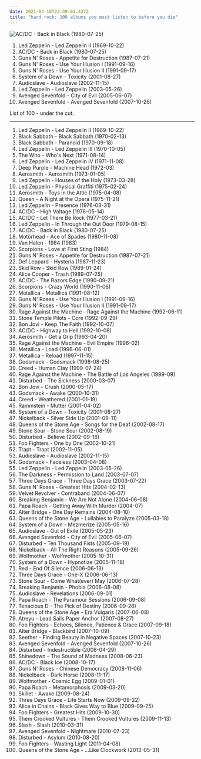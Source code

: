 ```yaml
---
date: 2021-04-10T23:49:01.437Z
title: "hard rock: 100 albums you must listen to before you die"
---
```

![AC&#x2F;DC - Back in Black (1980-07-25)](http://coverartarchive.org/release/38914b29-7788-4cff-80b7-1ced523f8675/11333065513-500.jpg "AC/DC - Back in Black (1980-07-25)")
<ol class="albums">
<li data-cover="http://coverartarchive.org/release/fe0aec30-6538-4ff6-98e1-2af99e93ac1f/7549818228-500.jpg" data-tags="classic rock, hard rock" role="button">Led Zeppelin - Led Zeppelin II (1969-10-22)</li>
<li data-cover="http://coverartarchive.org/release/38914b29-7788-4cff-80b7-1ced523f8675/11333065513-500.jpg" data-tags="hard rock" role="button">AC/DC - Back in Black (1980-07-25)</li>
<li data-cover="https://via.placeholder.com/450" data-tags="hard rock" role="button">Guns N' Roses - Appetite for Destruction (1987-07-21)</li>
<li data-cover="http://coverartarchive.org/release/db34a2e2-e5d5-43f5-9d9a-140ac6d2a738/13666947317-500.jpg" data-tags="hard rock" role="button">Guns N' Roses - Use Your Illusion I (1991-09-16)</li>
<li data-cover="http://coverartarchive.org/release/22fe3554-d593-37bb-8e6e-40f33f3d23f9/2107688025-500.jpg" data-tags="hard rock" role="button">Guns N' Roses - Use Your Illusion II (1991-09-17)</li>
<li data-cover="https://img.discogs.com/wDqouRfTvtK73XbcgvRX1TT0jj0=/fit-in/600x595/filters:strip_icc():format(jpeg):mode_rgb():quality(90)/discogs-images/R-1583225-1230327195.jpeg.jpg" data-tags="alternative metal, metal" role="button">System of a Down - Toxicity (2001-08-27)</li>
<li data-cover="http://coverartarchive.org/release/399047ca-8a49-3693-915d-4db57cce2bb7/5657777780-500.jpg" data-tags="rock, hard rock, alternative rock" role="button">Audioslave - Audioslave (2002-11-15)</li>
<li data-cover="http://coverartarchive.org/release/bc5a0db2-a123-4a29-bb75-de01c52da293/19820267240-500.jpg" data-tags="hard rock, classic rock" role="button">Led Zeppelin - Led Zeppelin (2003-05-26)</li>
<li data-cover="http://coverartarchive.org/release/4f7c1a59-92b1-4ba7-919f-b61a3b4b8d2a/12051036941-500.jpg" data-tags="metal, hard rock" role="button">Avenged Sevenfold - City of Evil (2005-06-07)</li>
<li data-cover="http://coverartarchive.org/release/cbb007ac-5f98-372d-a1cb-dc9da94a733e/20586655387-500.jpg" data-tags="hard rock" role="button">Avenged Sevenfold - Avenged Sevenfold (2007-10-26)</li>
</ol>
List of 100 - under the cut.
<!-- more -->

_________________

<ol class="albums">
<li data-cover="http://coverartarchive.org/release/fe0aec30-6538-4ff6-98e1-2af99e93ac1f/7549818228-500.jpg" data-tags="classic rock, hard rock" role="button">
Led Zeppelin - Led Zeppelin II (1969-10-22)
</li>
<li data-cover="http://coverartarchive.org/release/d4d6b8d9-413f-3aa6-9f4b-d51be1eb740c/9279003220-500.jpg" data-tags="heavy metal" role="button">
Black Sabbath - Black Sabbath (1970-02-13)
</li>
<li data-cover="http://coverartarchive.org/release/2982b682-36ea-3605-b959-04e746736070/9279109967-500.jpg" data-tags="heavy metal" role="button">
Black Sabbath - Paranoid (1970-09-18)
</li>
<li data-cover="http://coverartarchive.org/release/433d59f8-7bd9-3d3b-a2ec-79189708cc96/23131163966-500.jpg" data-tags="classic rock, hard rock" role="button">
Led Zeppelin - Led Zeppelin III (1970-10-05)
</li>
<li data-cover="https://via.placeholder.com/450" data-tags="classic rock, rock" role="button">
The Who - Who's Next (1971-08-14)
</li>
<li data-cover="http://coverartarchive.org/release/98716612-b8fd-3334-9fb2-a17afdd17173/4980081478-500.jpg" data-tags="classic rock" role="button">
Led Zeppelin - Led Zeppelin IV (1971-11-08)
</li>
<li data-cover="http://coverartarchive.org/release/e1ca2e07-a4c6-4845-8960-843bfc825d61/27232578190-500.jpg" data-tags="hard rock" role="button">
Deep Purple - Machine Head (1972-03)
</li>
<li data-cover="https://img.discogs.com/o2MyQF2IG-xZbkvo9b4zgBPf-qU=/fit-in/600x543/filters:strip_icc():format(jpeg):mode_rgb():quality(90)/discogs-images/R-5733627-1436342937-7805.jpeg.jpg" data-tags="hard rock, classic rock" role="button">
Aerosmith - Aerosmith (1973-01-05)
</li>
<li data-cover="http://coverartarchive.org/release/3ccb4cb2-940a-4e2e-b1fd-4c0b7483280f/1287590210-500.jpg" data-tags="classic rock" role="button">
Led Zeppelin - Houses of the Holy (1973-03-28)
</li>
<li data-cover="https://img.discogs.com/wF3f9HQ_7W4S8Gx_boUI9nrtmxg=/fit-in/600x600/filters:strip_icc():format(jpeg):mode_rgb():quality(90)/discogs-images/R-6199527-1413545861-4918.jpeg.jpg" data-tags="classic rock, hard rock" role="button">
Led Zeppelin - Physical Graffiti (1975-02-24)
</li>
<li data-cover="https://via.placeholder.com/450" data-tags="hard rock" role="button">
Aerosmith - Toys in the Attic (1975-04-08)
</li>
<li data-cover="https://via.placeholder.com/450" data-tags="classic rock, rock, 70s" role="button">
Queen - A Night at the Opera (1975-11-21)
</li>
<li data-cover="http://coverartarchive.org/release/5c1032af-2d86-424b-963e-dd9e65f7281b/1287531128-500.jpg" data-tags="hard rock, classic rock" role="button">
Led Zeppelin - Presence (1976-03-31)
</li>
<li data-cover="http://coverartarchive.org/release/9cb006e6-aa89-4938-b2b2-a14dcca08e59/13356578915-500.jpg" data-tags="hard rock" role="button">
AC/DC - High Voltage (1976-05-14)
</li>
<li data-cover="http://coverartarchive.org/release/92746377-783d-3355-af9d-229a6edfd6ff/7383924116-500.jpg" data-tags="hard rock" role="button">
AC/DC - Let There Be Rock (1977-03-21)
</li>
<li data-cover="https://img.discogs.com/wF3f9HQ_7W4S8Gx_boUI9nrtmxg=/fit-in/600x600/filters:strip_icc():format(jpeg):mode_rgb():quality(90)/discogs-images/R-6199527-1413545861-4918.jpeg.jpg" data-tags="classic rock, hard rock, rock" role="button">
Led Zeppelin - In Through the Out Door (1979-08-15)
</li>
<li data-cover="http://coverartarchive.org/release/38914b29-7788-4cff-80b7-1ced523f8675/11333065513-500.jpg" data-tags="hard rock" role="button">
AC/DC - Back in Black (1980-07-25)
</li>
<li data-cover="http://coverartarchive.org/release/c2bf2166-b17f-32d9-b853-1e53b9af9f67/11272365315-500.jpg" data-tags="heavy metal, hard rock" role="button">
Motörhead - Ace of Spades (1980-11-08)
</li>
<li data-cover="http://coverartarchive.org/release/eb0a5483-5a09-4f0f-90f1-417135985e0f/28871095408-500.jpg" data-tags="hard rock" role="button">
Van Halen - 1984 (1983)
</li>
<li data-cover="http://coverartarchive.org/release/24335da0-8587-3d50-931e-082b7cf42cd7/20733595394-500.jpg" data-tags="hard rock" role="button">
Scorpions - Love at First Sting (1984)
</li>
<li data-cover="https://via.placeholder.com/450" data-tags="hard rock" role="button">
Guns N' Roses - Appetite for Destruction (1987-07-21)
</li>
<li data-cover="https://via.placeholder.com/450" data-tags="hard rock" role="button">
Def Leppard - Hysteria (1987-11-23)
</li>
<li data-cover="http://coverartarchive.org/release/6d576c0a-ec20-4386-8fef-677585e393ee/2010619588-500.jpg" data-tags="hard rock" role="button">
Skid Row - Skid Row (1989-01-24)
</li>
<li data-cover="http://coverartarchive.org/release/b7d17108-0217-36e6-9110-b7f24ab6da8f/15488113760-500.jpg" data-tags="hard rock" role="button">
Alice Cooper - Trash (1989-07-25)
</li>
<li data-cover="http://coverartarchive.org/release/c280af5a-666b-3221-9d1f-a12b674ddf54/11350701340-500.jpg" data-tags="hard rock" role="button">
AC/DC - The Razors Edge (1990-09-21)
</li>
<li data-cover="http://coverartarchive.org/release/6b533591-c044-350c-ab34-c9e563432821/17278169151-500.jpg" data-tags="hard rock" role="button">
Scorpions - Crazy World (1990-11-06)
</li>
<li data-cover="http://coverartarchive.org/release/6e729716-c0eb-3f50-a740-96ac173be50d/15178306391-500.jpg" data-tags="heavy metal, metal" role="button">
Metallica - Metallica (1991-08-12)
</li>
<li data-cover="http://coverartarchive.org/release/db34a2e2-e5d5-43f5-9d9a-140ac6d2a738/13666947317-500.jpg" data-tags="hard rock" role="button">
Guns N' Roses - Use Your Illusion I (1991-09-16)
</li>
<li data-cover="http://coverartarchive.org/release/22fe3554-d593-37bb-8e6e-40f33f3d23f9/2107688025-500.jpg" data-tags="hard rock" role="button">
Guns N' Roses - Use Your Illusion II (1991-09-17)
</li>
<li data-cover="https://img.discogs.com/iTqMk9mKwHL-LEb8Y7xZsdugBxo=/fit-in/591x778/filters:strip_icc():format(jpeg):mode_rgb():quality(90)/discogs-images/R-1113698-1221514241.jpeg.jpg" data-tags="rock" role="button">
Rage Against the Machine - Rage Against the Machine (1992-06-11)
</li>
<li data-cover="https://img.discogs.com/8zNb0iCL-YTQuy8txDVArGfUSTE=/fit-in/405x347/filters:strip_icc():format(jpeg):mode_rgb():quality(90)/discogs-images/R-2008786-1349737299-5085.jpeg.jpg" data-tags="grunge, 90s" role="button">
Stone Temple Pilots - Core (1992-09-29)
</li>
<li data-cover="http://coverartarchive.org/release/f179316b-05b2-4c26-8643-0b64c91176e7/27230589667-500.jpg" data-tags="rock, hard rock, bon jovi" role="button">
Bon Jovi - Keep The Faith (1992-10-07)
</li>
<li data-cover="http://coverartarchive.org/release/01caa837-59b9-487a-bc3f-a47f6cf7e345/9725073329-500.jpg" data-tags="hard rock" role="button">
AC/DC - Highway to Hell (1992-10-08)
</li>
<li data-cover="http://coverartarchive.org/release/44598007-a40d-41de-a33b-a0dc09f0cd17/3889043593-500.jpg" data-tags="hard rock" role="button">
Aerosmith - Get a Grip (1993-04-20)
</li>
<li data-cover="http://coverartarchive.org/release/761086d5-3b0d-4fce-a9df-9a646b4e373b/14847715902-500.jpg" data-tags="rock, alternative" role="button">
Rage Against the Machine - Evil Empire (1996-02)
</li>
<li data-cover="https://img.discogs.com/7uugyL7EKpmzcHsSIH9l3RzD1ZQ=/fit-in/600x518/filters:strip_icc():format(jpeg):mode_rgb():quality(90)/discogs-images/R-10088901-1491408211-3665.jpeg.jpg" data-tags="hard rock, heavy metal" role="button">
Metallica - Load (1996-06-01)
</li>
<li data-cover="http://coverartarchive.org/release/1a5c2e08-0a96-36b5-ad96-0243aa716f8e/7477142144-500.jpg" data-tags="hard rock, heavy metal, metal" role="button">
Metallica - Reload (1997-11-15)
</li>
<li data-cover="http://coverartarchive.org/release/42edca7a-ab97-44bc-8b15-620a9708aabe/14971935502-500.jpg" data-tags="hard rock, metal" role="button">
Godsmack - Godsmack (1998-08-25)
</li>
<li data-cover="http://coverartarchive.org/release/5de734e8-cf12-3ab1-9fa2-7860998aaee8/2771531305-500.jpg" data-tags="post-grunge, rock, hard rock" role="button">
Creed - Human Clay (1999-07-24)
</li>
<li data-cover="http://coverartarchive.org/release/962df9d5-0ab5-4f90-97d9-99cb0ab52360/2939556829-500.jpg" data-tags="rock" role="button">
Rage Against the Machine - The Battle of Los Angeles (1999-09)
</li>
<li data-cover="http://coverartarchive.org/release/c3148be2-5622-4ba9-80a7-33ed1f6b9347/7626739846-500.jpg" data-tags="metal, nu metal" role="button">
Disturbed - The Sickness (2000-03-07)
</li>
<li data-cover="https://via.placeholder.com/450" data-tags="rock, bon jovi, hard rock" role="button">
Bon Jovi - Crush (2000-05-17)
</li>
<li data-cover="https://img.discogs.com/cUPf2HrcH73qKcgOQAKk8bHhHe8=/fit-in/600x591/filters:strip_icc():format(jpeg):mode_rgb():quality(90)/discogs-images/R-803198-1437228257-8825.jpeg.jpg" data-tags="hard rock" role="button">
Godsmack - Awake (2000-10-31)
</li>
<li data-cover="https://img.discogs.com/zKrm-b4jrZ-oY-VyfDdSxcmDZ6A=/fit-in/600x588/filters:strip_icc():format(jpeg):mode_rgb():quality(90)/discogs-images/R-5449544-1595955921-2024.jpeg.jpg" data-tags="rock" role="button">
Creed - Weathered (2001-01-19)
</li>
<li data-cover="http://coverartarchive.org/release/b18729d7-287e-4519-9397-b9f3e079cd3d/2981256085-500.jpg" data-tags="industrial metal" role="button">
Rammstein - Mutter (2001-04-02)
</li>
<li data-cover="https://img.discogs.com/wDqouRfTvtK73XbcgvRX1TT0jj0=/fit-in/600x595/filters:strip_icc():format(jpeg):mode_rgb():quality(90)/discogs-images/R-1583225-1230327195.jpeg.jpg" data-tags="alternative metal, metal" role="button">
System of a Down - Toxicity (2001-08-27)
</li>
<li data-cover="http://coverartarchive.org/release/3c5794a0-d913-390d-ab24-6762af38c112/1091431944-500.jpg" data-tags="rock" role="button">
Nickelback - Silver Side Up (2001-09-11)
</li>
<li data-cover="https://img.discogs.com/AT2tNE2lhg4JQ8ofozdmX6k650s=/fit-in/600x525/filters:strip_icc():format(jpeg):mode_rgb():quality(90)/discogs-images/R-545617-1129796340.jpeg.jpg" data-tags="stoner rock, rock" role="button">
Queens of the Stone Age - Songs for the Deaf (2002-08-17)
</li>
<li data-cover="http://coverartarchive.org/release/9baeb5d8-b7c3-4308-815f-ddf334608bd7/17893323983-500.jpg" data-tags="hard rock, metal, alternative metal" role="button">
Stone Sour - Stone Sour (2002-08-19)
</li>
<li data-cover="http://coverartarchive.org/release/c559efc2-f734-41ae-93bd-2d78414e0356/15067592506-500.jpg" data-tags="metal, hard rock, alternative metal, nu metal" role="button">
Disturbed - Believe (2002-09-16)
</li>
<li data-cover="https://img.discogs.com/cgFX-8nmXkGyOZoCjG4tPTtprtg=/fit-in/600x598/filters:strip_icc():format(jpeg):mode_rgb():quality(90)/discogs-images/R-2854823-1304132381.jpeg.jpg" data-tags="rock, alternative rock" role="button">
Foo Fighters - One by One (2002-10-21)
</li>
<li data-cover="http://coverartarchive.org/release/e0381376-5583-4aa6-88fa-2984d25ef3a5/7915054343-500.jpg" data-tags="hard rock, rock" role="button">
Trapt - Trapt (2002-11-05)
</li>
<li data-cover="http://coverartarchive.org/release/399047ca-8a49-3693-915d-4db57cce2bb7/5657777780-500.jpg" data-tags="rock, hard rock, alternative rock" role="button">
Audioslave - Audioslave (2002-11-15)
</li>
<li data-cover="https://img.discogs.com/KRMTwE7qWAZAHT2B0pdhwNqZyXc=/fit-in/600x595/filters:strip_icc():format(jpeg):mode_rgb():quality(90)/discogs-images/R-1297711-1207470861.jpeg.jpg" data-tags="hard rock, alternative metal" role="button">
Godsmack - Faceless (2003-04-08)
</li>
<li data-cover="http://coverartarchive.org/release/bc5a0db2-a123-4a29-bb75-de01c52da293/19820267240-500.jpg" data-tags="hard rock, classic rock" role="button">
Led Zeppelin - Led Zeppelin (2003-05-26)
</li>
<li data-cover="https://img.discogs.com/D53FDXAc79Ssa6z8iqCp6HK-GJQ=/fit-in/600x597/filters:strip_icc():format(jpeg):mode_rgb():quality(90)/discogs-images/R-504056-1473854757-6906.jpeg.jpg" data-tags="hard rock, rock" role="button">
The Darkness - Permission to Land (2003-07-07)
</li>
<li data-cover="http://coverartarchive.org/release/b5a159ae-5db1-42fb-8a3e-4387406ef00c/4338138973-500.jpg" data-tags="alternative rock, rock" role="button">
Three Days Grace - Three Days Grace (2003-07-22)
</li>
<li data-cover="http://coverartarchive.org/release/0618d2be-4b47-383c-b1f4-eca2dd88f866/5870438747-500.jpg" data-tags="hard rock" role="button">
Guns N' Roses - Greatest Hits (2004-02-13)
</li>
<li data-cover="http://coverartarchive.org/release/b06b40c3-af14-4cd4-a38c-418db0f8a5b9/11372328459-500.jpg" data-tags="hard rock" role="button">
Velvet Revolver - Contraband (2004-06-07)
</li>
<li data-cover="https://img.discogs.com/Q2NHqtdLjFnjifVuEuy1aFg-jLU=/fit-in/510x519/filters:strip_icc():format(jpeg):mode_rgb():quality(90)/discogs-images/R-2914208-1307035961.jpeg.jpg" data-tags="alternative rock, rock" role="button">
Breaking Benjamin - We Are Not Alone (2004-06-08)
</li>
<li data-cover="https://img.discogs.com/Y3ZrWLBHYpX5M-UGLTgRcVZIEvI=/fit-in/600x595/filters:strip_icc():format(jpeg):mode_rgb():quality(90)/discogs-images/R-3063213-1326676273.jpeg.jpg" data-tags="nu metal, rock, hard rock, alternative rock" role="button">
Papa Roach - Getting Away With Murder (2004-07)
</li>
<li data-cover="http://coverartarchive.org/release/d071fda0-f5cb-448f-9b90-c0f1cd2d116f/6320184240-500.jpg" data-tags="alternative rock, rock, hard rock" role="button">
Alter Bridge - One Day Remains (2004-08-10)
</li>
<li data-cover="https://img.discogs.com/jBzR_P3-JnpTBSU2IYwpLY9VZK4=/fit-in/600x604/filters:strip_icc():format(jpeg):mode_rgb():quality(90)/discogs-images/R-5330495-1390727105-4933.jpeg.jpg" data-tags="stoner rock, rock, alternative rock" role="button">
Queens of the Stone Age - Lullabies to Paralyze (2005-03-18)
</li>
<li data-cover="http://coverartarchive.org/release/b9388241-ca23-3184-a445-c953b8de20dc/4808228814-500.jpg" data-tags="alternative metal, metal" role="button">
System of a Down - Mezmerize (2005-05-16)
</li>
<li data-cover="http://coverartarchive.org/release/780cd4e5-56f8-4ea1-94e0-6fb6368e0083/8618820927-500.jpg" data-tags="rock, alternative rock" role="button">
Audioslave - Out of Exile (2005-05-23)
</li>
<li data-cover="http://coverartarchive.org/release/4f7c1a59-92b1-4ba7-919f-b61a3b4b8d2a/12051036941-500.jpg" data-tags="metal, hard rock" role="button">
Avenged Sevenfold - City of Evil (2005-06-07)
</li>
<li data-cover="http://coverartarchive.org/release/d618f88f-a4a7-4028-a9e7-a2f3bcc3d9c3/15011664685-500.jpg" data-tags="metal, hard rock, alternative metal, nu metal" role="button">
Disturbed - Ten Thousand Fists (2005-09-19)
</li>
<li data-cover="http://coverartarchive.org/release/9599042a-34a9-39f2-a52d-c903a382515c/11212013097-500.jpg" data-tags="rock" role="button">
Nickelback - All The Right Reasons (2005-09-26)
</li>
<li data-cover="http://coverartarchive.org/release/9bd9d999-77e0-48ce-bce9-6096123ffb72/4819622540-500.jpg" data-tags="rock, hard rock" role="button">
Wolfmother - Wolfmother (2005-10-31)
</li>
<li data-cover="https://img.discogs.com/tNvWW37Z6Qd1xkwFI8Yb0AYvHYc=/fit-in/600x600/filters:strip_icc():format(jpeg):mode_rgb():quality(90)/discogs-images/R-1788570-1532399384-1590.png.jpg" data-tags="alternative metal" role="button">
System of a Down - Hypnotize (2005-11-18)
</li>
<li data-cover="https://img.discogs.com/ebPU9RWHmh53VwUrHRTV_TpGxbU=/fit-in/300x300/filters:strip_icc():format(jpeg):mode_rgb():quality(90)/discogs-images/R-6790253-1426685131-5495.jpeg.jpg" data-tags="christian rock, alternative rock" role="button">
Red - End Of Silence (2006-06-13)
</li>
<li data-cover="http://coverartarchive.org/release/e6d3884c-e8a0-4d6d-8878-48edb15244de/4338278193-500.jpg" data-tags="alternative rock, rock, hard rock" role="button">
Three Days Grace - One-X (2006-06-13)
</li>
<li data-cover="http://coverartarchive.org/release/c7547981-f332-4ccf-873c-4296dd21503e/7566294873-500.jpg" data-tags="hard rock" role="button">
Stone Sour - Come What(ever) May (2006-07-28)
</li>
<li data-cover="http://coverartarchive.org/release/326936d7-feec-48d5-bb9f-286552c1f804/4704068675-500.jpg" data-tags="alternative rock, rock" role="button">
Breaking Benjamin - Phobia (2006-08-08)
</li>
<li data-cover="https://img.discogs.com/HrAO7Rs1OTk8Z36yR7JMFsStHMQ=/fit-in/593x600/filters:strip_icc():format(jpeg):mode_rgb():quality(90)/discogs-images/R-2188305-1268766908.jpeg.jpg" data-tags="alternative rock, rock, hard rock" role="button">
Audioslave - Revelations (2006-09-01)
</li>
<li data-cover="https://img.discogs.com/pGdNvei8HLXRWvqgpZg6iFyRlJw=/fit-in/225x225/filters:strip_icc():format(jpeg):mode_rgb():quality(90)/discogs-images/R-2905381-1353078957-4317.jpeg.jpg" data-tags="alternative rock, hard rock, rock" role="button">
Papa Roach - The Paramour Sessions (2006-09-08)
</li>
<li data-cover="http://coverartarchive.org/release/b601a51c-fd3b-41cd-9d78-29efde7a3ffa/3160865970-500.jpg" data-tags="rock, comedy" role="button">
Tenacious D - The Pick of Destiny (2006-09-26)
</li>
<li data-cover="http://coverartarchive.org/release/c0669f4f-b490-49b7-b4cd-40f9a4d84438/3257047799-500.jpg" data-tags="stoner rock, rock" role="button">
Queens of the Stone Age - Era Vulgaris (2007-06-08)
</li>
<li data-cover="https://img.discogs.com/yBb3KKD11zaLmfN2lVOoNzcyR7s=/fit-in/400x400/filters:strip_icc():format(jpeg):mode_rgb():quality(90)/discogs-images/R-1224239-1209548635.jpeg.jpg" data-tags="metalcore, hard rock" role="button">
Atreyu - Lead Sails Paper Anchor (2007-08-27)
</li>
<li data-cover="https://via.placeholder.com/450" data-tags="rock, alternative rock" role="button">
Foo Fighters - Echoes, Silence, Patience & Grace (2007-09-18)
</li>
<li data-cover="http://coverartarchive.org/release/1282e884-15ba-45bf-8600-728e2c195da9/5892345639-500.jpg" data-tags="hard rock, alternative metal, alternative rock" role="button">
Alter Bridge - Blackbird (2007-10-09)
</li>
<li data-cover="http://coverartarchive.org/release/e6c5189b-360f-460b-852e-909e21e6392d/7915181098-500.jpg" data-tags="rock, alternative rock, hard rock" role="button">
Seether - Finding Beauty in Negative Spaces (2007-10-23)
</li>
<li data-cover="http://coverartarchive.org/release/cbb007ac-5f98-372d-a1cb-dc9da94a733e/20586655387-500.jpg" data-tags="hard rock" role="button">
Avenged Sevenfold - Avenged Sevenfold (2007-10-26)
</li>
<li data-cover="http://coverartarchive.org/release/8bf771ef-dad7-4ff0-911a-d9661fee3df1/10702278185-500.jpg" data-tags="metal, hard rock, alternative metal" role="button">
Disturbed - Indestructible (2008-04-29)
</li>
<li data-cover="http://coverartarchive.org/release/81d478b6-0f2f-3794-ae21-76560f78b7fd/1546637042-500.jpg" data-tags="hard rock, alternative rock" role="button">
Shinedown - The Sound of Madness (2008-06-23)
</li>
<li data-cover="http://coverartarchive.org/release/701340f6-dea7-3f37-acb6-808950f5299b/13904108948-500.jpg" data-tags="hard rock" role="button">
AC/DC - Black Ice (2008-10-17)
</li>
<li data-cover="http://coverartarchive.org/release/1547e7ce-387d-4434-982c-1e17f610b187/3270267783-500.jpg" data-tags="hard rock" role="button">
Guns N' Roses - Chinese Democracy (2008-11-06)
</li>
<li data-cover="https://via.placeholder.com/450" data-tags="hard rock, alternative rock, rock, post-grunge" role="button">
Nickelback - Dark Horse (2008-11-17)
</li>
<li data-cover="https://img.discogs.com/VhYpdoLF60HMd744Ts3Po_g2_9Q=/fit-in/600x591/filters:strip_icc():format(jpeg):mode_rgb():quality(90)/discogs-images/R-2303810-1557425250-3633.jpeg.jpg" data-tags="hard rock, rock, stoner rock" role="button">
Wolfmother - Cosmic Egg (2009-01-01)
</li>
<li data-cover="https://img.discogs.com/eHjqePMXJt9CAC02XTYPOgRuOM0=/fit-in/600x600/filters:strip_icc():format(jpeg):mode_rgb():quality(90)/discogs-images/R-2754782-1385772773-8148.jpeg.jpg" data-tags="alternative rock, hard rock, rock" role="button">
Papa Roach - Metamorphosis (2009-03-20)
</li>
<li data-cover="http://coverartarchive.org/release/7277b02d-1ede-488a-9718-78fe8dd01dc7/22983867535-500.jpg" data-tags="christian rock, rock, hard rock" role="button">
Skillet - Awake (2009-08-24)
</li>
<li data-cover="http://coverartarchive.org/release/e1f84f7d-6e2e-4422-b91d-7c2bc9a882c4/6689602780-500.jpg" data-tags="rock, alternative rock" role="button">
Three Days Grace - Life Starts Now (2009-09-22)
</li>
<li data-cover="http://coverartarchive.org/release/a44f79f9-bfcf-4818-8fa5-702432de0ad1/9837113466-500.jpg" data-tags="grunge, hard rock" role="button">
Alice in Chains - Black Gives Way to Blue (2009-09-25)
</li>
<li data-cover="http://coverartarchive.org/release/cd535e76-4821-4738-a1fc-bd835c6ff6bd/1941029803-500.jpg" data-tags="rock, alternative rock" role="button">
Foo Fighters - Greatest Hits (2009-10-30)
</li>
<li data-cover="http://coverartarchive.org/release/8713720a-df4b-4fd8-8e64-59cab6583c2a/3366379088-500.jpg" data-tags="rock, hard rock, stoner rock" role="button">
Them Crooked Vultures - Them Crooked Vultures (2009-11-13)
</li>
<li data-cover="https://img.discogs.com/ceWgO-S6nVLv2YPPuJyAPV3MsLk=/fit-in/600x525/filters:strip_icc():format(jpeg):mode_rgb():quality(90)/discogs-images/R-2227009-1590451172-4376.jpeg.jpg" data-tags="hard rock" role="button">
Slash - Slash (2010-03-31)
</li>
<li data-cover="http://coverartarchive.org/release/37e4a79b-723f-4501-94aa-775c609b7fdf/20586680208-500.jpg" data-tags="hard rock, heavy metal" role="button">
Avenged Sevenfold - Nightmare (2010-07-23)
</li>
<li data-cover="https://img.discogs.com/yPA9SqOUWxYcWuMPCLXSu-_RHSk=/fit-in/600x534/filters:strip_icc():format(jpeg):mode_rgb():quality(90)/discogs-images/R-2418023-1413125052-1157.jpeg.jpg" data-tags="alternative metal" role="button">
Disturbed - Asylum (2010-08-20)
</li>
<li data-cover="http://coverartarchive.org/release/e5d67b8a-1bfa-47dc-974a-122f49bae60b/1931398048-500.jpg" data-tags="rock, alternative rock" role="button">
Foo Fighters - Wasting Light (2011-04-08)
</li>
<li data-cover="http://coverartarchive.org/release/96a359ac-6bb0-4f15-a2d6-9657bbc7b9b6/7420819394-500.jpg" data-tags="stoner rock, alternative rock" role="button">
Queens of the Stone Age - ...Like Clockwork (2013-05-31)
</li>
</ol>